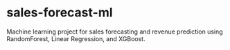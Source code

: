 # sales-forecast-ml
Machine learning project for sales forecasting and revenue prediction using RandomForest, Linear Regression, and XGBoost.
